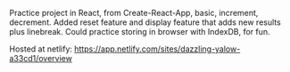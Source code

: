 Practice project in React, from Create-React-App, basic, increment, decrement. Added reset feature and display feature that adds new results plus linebreak. Could practice storing in browser with IndexDB, for fun. 

Hosted at netlify: https://app.netlify.com/sites/dazzling-yalow-a33cd1/overview


